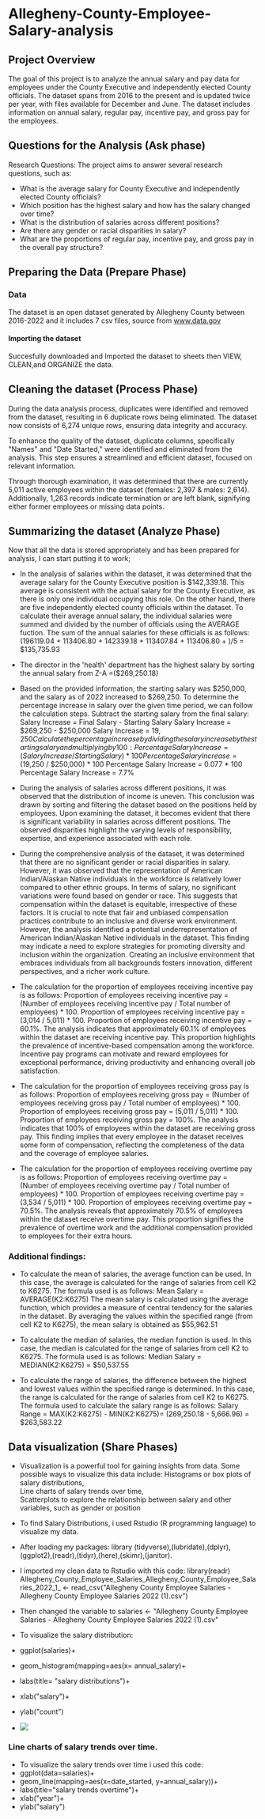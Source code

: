 # Allegheny-County-Employee-Salary-analysis

## Project Overview
The goal of this project is to analyze the annual salary and pay data for employees under the County Executive and independently elected County officials. The dataset spans from 2016 to the present and is updated twice per year, with files available for December and June. The dataset includes information on annual salary, regular pay, incentive pay, and gross pay for the employees.

## Questions for the Analysis (Ask phase)
Research Questions:
The project aims to answer several research questions, such as:

* What is the average salary for County Executive and independently elected County officials?
* Which position has the highest salary and how has the salary changed over time?
* What is the distribution of salaries across different positions?
* Are there any gender or racial disparities in salary?
* What are the proportions of regular pay, incentive pay, and gross pay in the overall pay structure?


## Preparing the Data (Prepare Phase)
### Data
The dataset is an open dataset generated by Allegheny County between 2016-2022 and it includes 7 csv files, source from www.data.gov
#### Importing the dataset
Succesfully downloaded and Imported the dataset to sheets then VIEW, CLEAN,and ORGANIZE the data.
## Cleaning the dataset (Process Phase)
During the data analysis process, duplicates were identified and removed from the dataset, resulting in 6 duplicate rows being eliminated. The dataset now consists of 6,274 unique rows, ensuring data integrity and accuracy.

To enhance the quality of the dataset, duplicate columns, specifically "Names" and "Date Started," were identified and eliminated from the analysis. This step ensures a streamlined and efficient dataset, focused on relevant information.

Through thorough examination, it was determined that there are currently 5,011 active employees within the dataset (females: 2,397 & males: 2,614). Additionally, 1,263 records indicate termination or are left blank, signifying either former employees or missing data points.

## Summarizing the dataset (Analyze Phase)
Now that all the data is stored appropriately and has been prepared for analysis, I can start putting it to work;

* In the analysis of salaries within the dataset, it was determined that the average salary for the County Executive position is $142,339.18. This average is consistent with the actual salary for the County Executive, as there is only one individual occupying this role.
On the other hand, there are five independently elected county officials within the dataset. To calculate their average annual salary, the individual salaries were summed and divided by the number of officials using the AVERAGE fuction. The sum of the annual salaries for these officials is as follows: (196119.04 + 113406.80 + 142339.18 + 113407.84 + 113406.80 + )/5 = $135,735.93

* The director in the 'health' department has the highest salary by sorting the annual salary from Z-A =($269,250.18)
* Based on the provided information, the starting salary was $250,000, and the salary as of 2022 increased to $269,250. To determine the percentage increase in salary over the given time period, we can follow the calculation steps.
Subtract the starting salary from the final salary:
Salary Increase = Final Salary - Starting Salary
Salary Increase = $269,250 - $250,000
Salary Increase = $19,250
Calculate the percentage increase by dividing the salary increase by the starting salary and multiplying by 100:
Percentage Salary Increase = (Salary Increase / Starting Salary) * 100
Percentage Salary Increase = ($19,250 / $250,000) * 100
Percentage Salary Increase = 0.077 * 100
Percentage Salary Increase = 7.7%

* During the analysis of salaries across different positions, it was observed that the distribution of income is uneven. This conclusion was drawn by sorting and filtering the dataset based on the positions held by employees.
Upon examining the dataset, it becomes evident that there is significant variability in salaries across different positions. The observed disparities highlight the varying levels of responsibility, expertise, and experience associated with each role.

* During the comprehensive analysis of the dataset, it was determined that there are no significant gender or racial disparities in salary. However, it was observed that the representation of American Indian/Alaskan Native individuals in the workforce is relatively lower compared to other ethnic groups.
In terms of salary, no significant variations were found based on gender or race. This suggests that compensation within the dataset is equitable, irrespective of these factors. It is crucial to note that fair and unbiased compensation practices contribute to an inclusive and diverse work environment.
However, the analysis identified a potential underrepresentation of American Indian/Alaskan Native individuals in the dataset. This finding may indicate a need to explore strategies for promoting diversity and inclusion within the organization. Creating an inclusive environment that embraces individuals from all backgrounds fosters innovation, different perspectives, and a richer work culture.

* The calculation for the proportion of employees receiving incentive pay is as follows:
Proportion of employees receiving incentive pay = (Number of employees receiving incentive pay / Total number of employees) * 100.
Proportion of employees receiving incentive pay = (3,014 / 5,011) * 100.
Proportion of employees receiving incentive pay = 60.1%. The analysis indicates that approximately 60.1% of employees within the dataset are receiving incentive pay. This proportion highlights the prevalence of incentive-based compensation among the workforce. Incentive pay programs can motivate and reward employees for exceptional performance, driving productivity and enhancing overall job satisfaction.
 
 * The calculation for the proportion of employees receiving gross pay is as follows:
Proportion of employees receiving gross pay = (Number of employees receiving gross pay / Total number of employees) * 100.
Proportion of employees receiving gross pay = (5,011 / 5,011) * 100.
Proportion of employees receiving gross pay = 100%. The analysis indicates that 100% of employees within the dataset are receiving gross pay. This finding implies that every employee in the dataset receives some form of compensation, reflecting the completeness of the data and the coverage of employee salaries.
 
 * The calculation for the proportion of employees receiving overtime pay is as follows:
Proportion of employees receiving overtime pay = (Number of employees receiving overtime pay / Total number of employees) * 100.
Proportion of employees receiving overtime pay = (3,534 / 5,011) * 100.
Proportion of employees receiving overtime pay = 70.5%. The analysis reveals that approximately 70.5% of employees within the dataset receive overtime pay. This proportion signifies the prevalence of overtime work and the additional compensation provided to employees for their extra hours.
 
 ### Additional findings:
 * To calculate the mean of salaries, the average function can be used. In this case, the average is calculated for the range of salaries from cell K2 to K6275. The formula used is as follows:
Mean Salary = AVERAGE(K2:K6275)
The mean salary is calculated using the average function, which provides a measure of central tendency for the salaries in the dataset. By averaging the values within the specified range (from cell K2 to K6275), the mean salary is obtained as $55,962.51

* To calculate the median of salaries, the median function is used. In this case, the median is calculated for the range of salaries from cell K2 to K6275. The formula used is as follows:
Median Salary = MEDIAN(K2:K6275) = $50,537.55

* To calculate the range of salaries, the difference between the highest and lowest values within the specified range is determined. In this case, the range is calculated for the range of salaries from cell K2 to K6275.
The formula used to calculate the salary range is as follows:
Salary Range = MAX(K2:K6275) - MIN(K2:K6275)= (269,250.18 - 5,666.96) = $263,583.22

## Data visualization (Share Phases)
* Visualization is a powerful tool for gaining insights from data. Some possible ways to visualize this data include:
Histograms or box plots of salary distributions,  
Line charts of salary trends over time,  
Scatterplots to explore the relationship between salary and other variables, such as gender or position

* To find Salary Distributions, i used Rstudio (R programming language) to visualize my data.
* After loading my packages: library (tidyverse),(lubridate),(dplyr),(ggplot2),(readr),(tidyr),(here),(skimr),(janitor).
* I imported my clean data to Rstudio with this code: library(readr)
Allegheny_County_Employee_Salaries_Allegheny_County_Employee_Salaries_2022_1_ <- read_csv("Allegheny County Employee Salaries - Allegheny County Employee Salaries 2022 (1).csv")
* Then changed the variable to salaries <- "Allegheny County Employee Salaries - Allegheny County Employee Salaries 2022 (1).csv"
* To visualize the salary distribution:
* ggplot(salaries)+
* geom_histogram(mapping=aes(x= annual_salary)+
* labs(title= "salary distributions")+
* xlab("salary")+
* ylab("count")
* ![](https://github.com/ReginaldAnthony/Allegheny-County-Employee-Salariy-analysis/blob/master/Rplot.jpeg)

### Line charts of salary trends over time.
* To visualize the salary trends over time i used this code:
* ggplot(data=salaries)+
* geom_line(mapping=aes(x=date_started, y=annual_salary))+
* labs(title="salary trends overtime")+
* xlab("year")+
* ylab("salary")





 
